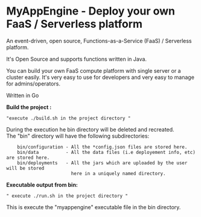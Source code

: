 # MyAppEngine - Deploy your own FaaS / Serverless platform
An event-driven, open source, Functions-as-a-Service (FaaS) / Serverless platform.

It's Open Source and supports functions written in Java. 

You can build your own FaaS compute platform with single server or a cluster easily. 
It's very easy to use for developers and very easy to manage for admins/operators.

Written in Go


<b>Build the project :</b>
   
    "execute ./build.sh in the project directory "
   
   During the execution he bin directory will be deleted and recreated.\
   The "bin" directory will have the following subdirectories:

        bin/configuration - All the *config.json files are stored here.
        bin/data          - All the data files (i.e deployement info, etc) are stored here.
        bin/deployments   - All the jars which are uploaded by the user will be stored
                            here in a uniquely named directory.

<b>Executable output from bin:</b>

    " execute ./run.sh in the project directory "
     
  This is execute the "myappengine" executable file in the bin directory.
